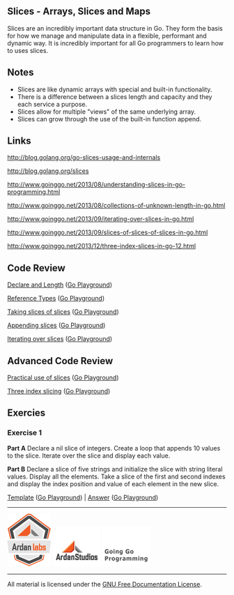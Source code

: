 ## Slices - Arrays, Slices and Maps

Slices are an incredibly important data structure in Go. They form the basis for how we manage and manipulate data in a flexible, performant and dynamic way. It is incredibly important for all Go programmers to learn how to uses slices.

## Notes

* Slices are like dynamic arrays with special and built-in functionality.
* There is a difference between a slices length and capacity and they each service a purpose.
* Slices allow for multiple "views" of the same underlying array.
* Slices can grow through the use of the built-in function append.

## Links

http://blog.golang.org/go-slices-usage-and-internals

http://blog.golang.org/slices

http://www.goinggo.net/2013/08/understanding-slices-in-go-programming.html

http://www.goinggo.net/2013/08/collections-of-unknown-length-in-go.html

http://www.goinggo.net/2013/09/iterating-over-slices-in-go.html

http://www.goinggo.net/2013/09/slices-of-slices-of-slices-in-go.html

http://www.goinggo.net/2013/12/three-index-slices-in-go-12.html

## Code Review

[Declare and Length](example1/example1.go) ([Go Playground](http://play.golang.org/p/fWJR3Kln4Y))

[Reference Types](example2/example2.go) ([Go Playground](http://play.golang.org/p/DB8hwJ0hw9))

[Taking slices of slices](example3/example3.go) ([Go Playground](http://play.golang.org/p/BoNloVfW37))

[Appending slices](example4/example4.go) ([Go Playground](http://play.golang.org/p/UzmwiMWDwd))

[Iterating over slices](example5/example5.go) ([Go Playground](http://play.golang.org/p/HV5t0VrRie))

## Advanced Code Review

[Practical use of slices](advanced/example1/example1.go) ([Go Playground](http://play.golang.org/p/-qQgO7NbLm))

[Three index slicing](advanced/example2/example2.go) ([Go Playground](http://play.golang.org/p/dJk2eycWhH))

## Exercies

### Exercise 1

**Part A** Declare a nil slice of integers. Create a loop that appends 10 values to the slice. Iterate over the slice and display each value.

**Part B** Declare a slice of five strings and initialize the slice with string literal values. Display all the elements. Take a slice of the first and second indexes and display the index position and value of each element in the new slice.

[Template](exercises/template1/template1.go) ([Go Playground](http://play.golang.org/p/5skpU4iFL5)) | 
[Answer](exercises/exercise1/exercise1.go) ([Go Playground](http://play.golang.org/p/lABnNlP7jm))

___
[![Ardan Labs](../../00-slides/images/ggt_logo.png)](http://www.ardanlabs.com)
[![Ardan Studios](../../00-slides/images/ardan_logo.png)](http://www.ardanstudios.com)
[![GoingGo Blog](../../00-slides/images/ggb_logo.png)](http://www.goinggo.net)
___
All material is licensed under the [GNU Free Documentation License](https://github.com/ArdanStudios/gotraining/blob/master/LICENSE).